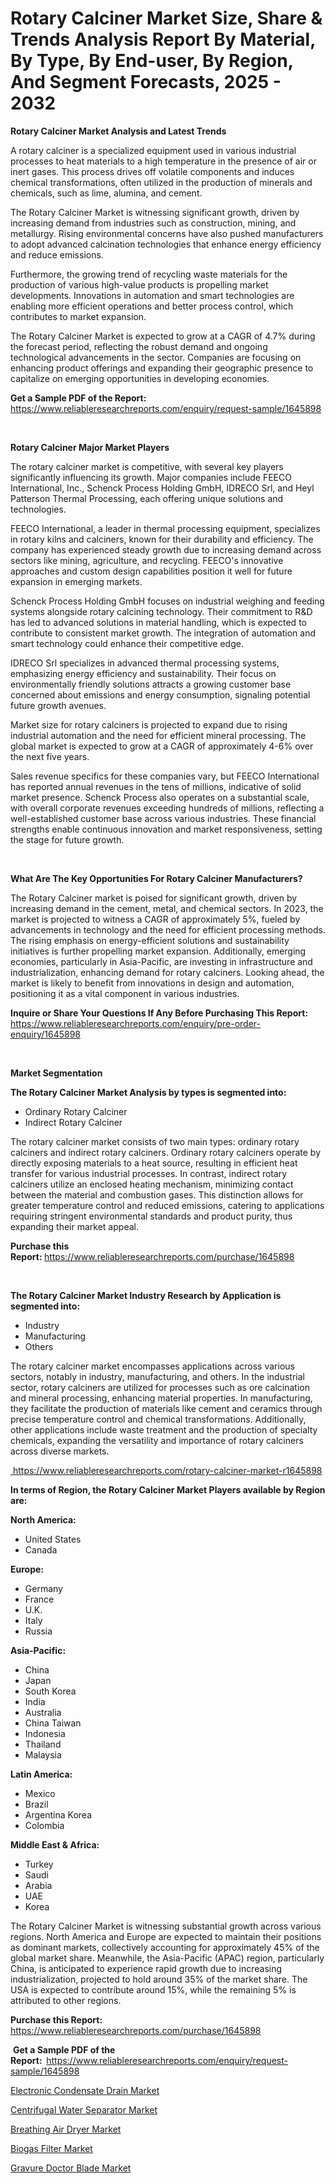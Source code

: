 <p><h1>Rotary Calciner Market Size, Share & Trends Analysis Report By Material, By Type, By End-user, By Region, And Segment Forecasts, 2025 - 2032</h1></p><p><strong>Rotary Calciner Market Analysis and Latest Trends</strong></p>
<p><p>A rotary calciner is a specialized equipment used in various industrial processes to heat materials to a high temperature in the presence of air or inert gases. This process drives off volatile components and induces chemical transformations, often utilized in the production of minerals and chemicals, such as lime, alumina, and cement. </p><p>The Rotary Calciner Market is witnessing significant growth, driven by increasing demand from industries such as construction, mining, and metallurgy. Rising environmental concerns have also pushed manufacturers to adopt advanced calcination technologies that enhance energy efficiency and reduce emissions. </p><p>Furthermore, the growing trend of recycling waste materials for the production of various high-value products is propelling market developments. Innovations in automation and smart technologies are enabling more efficient operations and better process control, which contributes to market expansion. </p><p>The Rotary Calciner Market is expected to grow at a CAGR of 4.7% during the forecast period, reflecting the robust demand and ongoing technological advancements in the sector. Companies are focusing on enhancing product offerings and expanding their geographic presence to capitalize on emerging opportunities in developing economies.</p></p>
<p><strong>Get a Sample PDF of the Report:&nbsp;</strong> <a href="https://www.reliableresearchreports.com/enquiry/request-sample/1645898?utm_campaign=38&utm_medium=2&utm_source=Github&utm_content=ia&utm_term=21022025&utm_id=rotary-calciner">https://www.reliableresearchreports.com/enquiry/request-sample/1645898</a></p>
<p>&nbsp;</p>
<p><strong>Rotary Calciner Major Market Players</strong></p>
<p><p>The rotary calciner market is competitive, with several key players significantly influencing its growth. Major companies include FEECO International, Inc., Schenck Process Holding GmbH, IDRECO Srl, and Heyl Patterson Thermal Processing, each offering unique solutions and technologies.</p><p>FEECO International, a leader in thermal processing equipment, specializes in rotary kilns and calciners, known for their durability and efficiency. The company has experienced steady growth due to increasing demand across sectors like mining, agriculture, and recycling. FEECO's innovative approaches and custom design capabilities position it well for future expansion in emerging markets.</p><p>Schenck Process Holding GmbH focuses on industrial weighing and feeding systems alongside rotary calcining technology. Their commitment to R&D has led to advanced solutions in material handling, which is expected to contribute to consistent market growth. The integration of automation and smart technology could enhance their competitive edge.</p><p>IDRECO Srl specializes in advanced thermal processing systems, emphasizing energy efficiency and sustainability. Their focus on environmentally friendly solutions attracts a growing customer base concerned about emissions and energy consumption, signaling potential future growth avenues.</p><p>Market size for rotary calciners is projected to expand due to rising industrial automation and the need for efficient mineral processing. The global market is expected to grow at a CAGR of approximately 4-6% over the next five years.</p><p>Sales revenue specifics for these companies vary, but FEECO International has reported annual revenues in the tens of millions, indicative of solid market presence. Schenck Process also operates on a substantial scale, with overall corporate revenues exceeding hundreds of millions, reflecting a well-established customer base across various industries. These financial strengths enable continuous innovation and market responsiveness, setting the stage for future growth.</p></p>
<p>&nbsp;</p>
<p><strong>What Are The Key Opportunities For Rotary Calciner Manufacturers?</strong></p>
<p><p>The Rotary Calciner market is poised for significant growth, driven by increasing demand in the cement, metal, and chemical sectors. In 2023, the market is projected to witness a CAGR of approximately 5%, fueled by advancements in technology and the need for efficient processing methods. The rising emphasis on energy-efficient solutions and sustainability initiatives is further propelling market expansion. Additionally, emerging economies, particularly in Asia-Pacific, are investing in infrastructure and industrialization, enhancing demand for rotary calciners. Looking ahead, the market is likely to benefit from innovations in design and automation, positioning it as a vital component in various industries.</p></p>
<p><strong>Inquire or Share Your Questions If Any Before Purchasing This Report:</strong> <a href="https://www.reliableresearchreports.com/enquiry/pre-order-enquiry/1645898?utm_campaign=38&utm_medium=2&utm_source=Github&utm_content=ia&utm_term=21022025&utm_id=rotary-calciner">https://www.reliableresearchreports.com/enquiry/pre-order-enquiry/1645898</a></p>
<p>&nbsp;</p>
<p><strong>Market Segmentation</strong></p>
<p><strong>The Rotary Calciner Market Analysis by types is segmented into:</strong></p>
<p><ul><li>Ordinary Rotary Calciner</li><li>Indirect Rotary Calciner</li></ul></p>
<p><p>The rotary calciner market consists of two main types: ordinary rotary calciners and indirect rotary calciners. Ordinary rotary calciners operate by directly exposing materials to a heat source, resulting in efficient heat transfer for various industrial processes. In contrast, indirect rotary calciners utilize an enclosed heating mechanism, minimizing contact between the material and combustion gases. This distinction allows for greater temperature control and reduced emissions, catering to applications requiring stringent environmental standards and product purity, thus expanding their market appeal.</p></p>
<p><strong>Purchase this Report:&nbsp;</strong><a href="https://www.reliableresearchreports.com/purchase/1645898?utm_campaign=38&utm_medium=2&utm_source=Github&utm_content=ia&utm_term=21022025&utm_id=rotary-calciner">https://www.reliableresearchreports.com/purchase/1645898</a></p>
<p>&nbsp;</p>
<p><strong>The Rotary Calciner Market Industry Research by Application is segmented into:</strong></p>
<p><ul><li>Industry</li><li>Manufacturing</li><li>Others</li></ul></p>
<p><p>The rotary calciner market encompasses applications across various sectors, notably in industry, manufacturing, and others. In the industrial sector, rotary calciners are utilized for processes such as ore calcination and mineral processing, enhancing material properties. In manufacturing, they facilitate the production of materials like cement and ceramics through precise temperature control and chemical transformations. Additionally, other applications include waste treatment and the production of specialty chemicals, expanding the versatility and importance of rotary calciners across diverse markets.</p></p>
<p><a href="https://www.reliableresearchreports.com/rotary-calciner-market-r1645898?utm_campaign=38&utm_medium=2&utm_source=Github&utm_content=ia&utm_term=21022025&utm_id=rotary-calciner">&nbsp;https://www.reliableresearchreports.com/rotary-calciner-market-r1645898</a></p>
<p><strong>In terms of Region, the Rotary Calciner Market Players available by Region are:</strong></p>
<p>
    <p> <strong> North America: </strong>
        <ul>
            <li>United States</li>
            <li>Canada</li>
        </ul>
        </p> 
    <p> <strong> Europe: </strong>
        <ul>
            <li>Germany</li>
            <li>France</li>
            <li>U.K.</li>
            <li>Italy</li>
            <li>Russia</li>
        </ul>
        </p> 
    <p> <strong> Asia-Pacific: </strong>
        <ul>
            <li>China</li>
            <li>Japan</li>
            <li>South Korea</li>
            <li>India</li>
            <li>Australia</li>
            <li>China Taiwan</li>
            <li>Indonesia</li>
            <li>Thailand</li>
            <li>Malaysia</li>
        </ul>
        </p> 
    <p> <strong> Latin America: </strong>
        <ul>
            <li>Mexico</li>
            <li>Brazil</li>
            <li>Argentina Korea</li>
            <li>Colombia</li>
        </ul>
        </p> 
    <p> <strong> Middle East & Africa: </strong>
        <ul>
            <li>Turkey</li>
            <li>Saudi</li>
            <li>Arabia</li>
            <li>UAE</li>
            <li>Korea</li>
        </ul>
    </p>
    </p>
<p><p>The Rotary Calciner Market is witnessing substantial growth across various regions. North America and Europe are expected to maintain their positions as dominant markets, collectively accounting for approximately 45% of the global market share. Meanwhile, the Asia-Pacific (APAC) region, particularly China, is anticipated to experience rapid growth due to increasing industrialization, projected to hold around 35% of the market share. The USA is expected to contribute around 15%, while the remaining 5% is attributed to other regions.</p></p>
<p><strong>Purchase this Report: </strong><a href="https://www.reliableresearchreports.com/purchase/1645898?utm_campaign=38&utm_medium=2&utm_source=Github&utm_content=ia&utm_term=21022025&utm_id=rotary-calciner">https://www.reliableresearchreports.com/purchase/1645898</a></p>
<p>&nbsp;<strong>Get a Sample PDF of the Report:&nbsp;&nbsp;</strong><a href="https://www.reliableresearchreports.com/enquiry/request-sample/1645898?utm_campaign=38&utm_medium=2&utm_source=Github&utm_content=ia&utm_term=21022025&utm_id=rotary-calciner">https://www.reliableresearchreports.com/enquiry/request-sample/1645898</a></p>
<p><strong></strong></p>
<p><p><a href="https://github.com/weyerpinkeg4/Market-Research-Report-List-1/blob/main/electronic-condensate-drain-market.md?utm_campaign=38&utm_medium=2&utm_source=Github&utm_content=ia&utm_term=21022025&utm_id=rotary-calciner">Electronic Condensate Drain Market</a></p><p><a href="https://github.com/siertnamba7u/Market-Research-Report-List-1/blob/main/centrifugal-water-separator-market.md?utm_campaign=38&utm_medium=2&utm_source=Github&utm_content=ia&utm_term=21022025&utm_id=rotary-calciner">Centrifugal Water Separator Market</a></p><p><a href="https://github.com/boyertrull4r/Market-Research-Report-List-1/blob/main/breathing-air-dryer-market.md?utm_campaign=38&utm_medium=2&utm_source=Github&utm_content=ia&utm_term=21022025&utm_id=rotary-calciner">Breathing Air Dryer Market</a></p><p><a href="https://github.com/zouzangummer/Market-Research-Report-List-1/blob/main/biogas-filter-market.md?utm_campaign=38&utm_medium=2&utm_source=Github&utm_content=ia&utm_term=21022025&utm_id=rotary-calciner">Biogas Filter Market</a></p><p><a href="https://github.com/lillybosakoi/Market-Research-Report-List-1/blob/main/gravure-doctor-blade-market.md?utm_campaign=38&utm_medium=2&utm_source=Github&utm_content=ia&utm_term=21022025&utm_id=rotary-calciner">Gravure Doctor Blade Market</a></p></p>